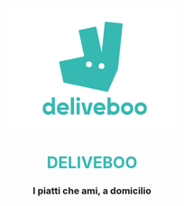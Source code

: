 <div align="center"><img src="public/logo.png" width="300">
<h1><strong style="color: #35B9B2;">DELIVEBOO</strong></h1><h3>I piatti che ami, a domicilio</h3>
</div>